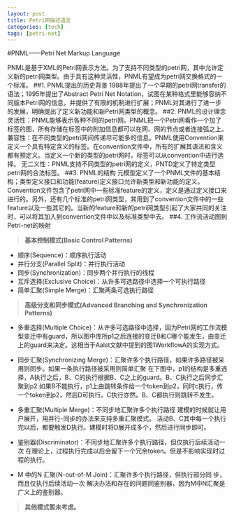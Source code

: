 ```yaml
---
layout: post
title: Petri网描述语言
categories: [tech]
tags: [petri-net]
---
```


#PNML——Petri Net Markup Language

PNML是基于XML的Petri网表示方法。为了支持不同类型的petri网，其中允许定义新的petri网类型。由于具有这种灵活性，PNML有望成为petri网交换格式的一个标准。
##1. PNML提出的历史背景
1988年提出了一个早期的petri网transfer的语法；1995年提出了Abstract Petri Net Notation，试图在某种格式里能够容纳不同版本Petri网的信息，并提供了有限的机制进行扩展；PNML对其进行了进一步的发展，明确提出了定义新功能和新Petri网类型的概念。
##2. PNML的设计理念
灵活性：PNML能够表示各种不同的petri网。PNML把一个Petri网看作一个加了标签的图，所有存储在标签中的附加信息都可以在网、网的节点或者连接弧之上。
兼容性：在不同类型的petri网间传递尽可能多的信息。PNML使用Convention来定义一个具有特定含义的标签。在convention文件中，所有的扩展其语法和含义都有预定义。当定义一个新的类型的petri网时，标签可以从convention中进行选择。
无二义性：PNML支持不同类型的petri网的定义，PNTD定义了特定类型petri网的合法标签。
##3. PNML的结构
元模型定义了一个PNML文件的基本结构；类型定义接口和功能(feature)定义接口允许新类型和新功能的定义。Convention文件包含了petri网中一些标准feature的定义，定义是通过定义接口来进行的。另外，还有几个标准的petri网类型，其用到了convention文件中的一些feature以及一些其它的。当新的feature和新的petri网类型引起了大家共同的关注时，可以将其加入到convention文件中以及标准类型中去。
##4. 工作流活动图到Petri-net的映射
> **基本控制模式(Basic Control Patterns)**
 
- 顺序(Sequence)：顺序执行活动
- 并行分支(Parallel Split)：并行执行活动
- 同步(Synchronization)：同步两个并行执行的线程
- 互斥选择(Exclusive Choice)：从许多可选路径中选择一个可执行路径
- 简单汇聚(Simple Merge)：汇聚两条可选执行路径
 

> **高级分支和同步模式(Advanced Branching and Synchronization Patterns)**
 

- 多重选择(Multiple Choice)：从许多可选路径中选择，因为Petri网的工作流模型变迁中有guard，所以图中库所p1之后连接的变迁B和C哪个能发生，由变迁上的guard来决定。这相当于Aalst文献中提到的图1WorkflowA的实现方式。

- 同步汇聚(Synchronizing Merge)：汇聚许多个执行路径，如果许多路径被采用则同步。如果一条执行路径被采用则简单汇聚
    在下图中，p1的结构是多重选择，A执行之后，B、C的执行根据B、C之上的guard。B、C执行之后同步汇聚到p2.如果B不能执行，p1上由跳转条件给一个token到p2，同时c执行，传一个token到p2，然后D可执行。C执行亦然。B、C都执行则跳转不发生。

- 多重汇聚(Multiple Merge)：不同步地汇聚许多个执行路径
    建模的时候就让用户展开，用并行-同步的办法来支持多重汇聚模式。
    活动B、C其中每一个执行完以后，都要触发D执行。建模时将D展开成多个，然后进行同步即可。
 

- 鉴别器(Discriminator)：不同步地汇聚许多个执行路径，但仅执行后续活动一次
    在理论上，过程执行完成以后会留下一个冗余token。但是不影响实现时过程的执行。
 

- M 中的N 汇聚(N-out-of-M Join)：汇聚许多个执行路径，但执行部分同
步，而且仅执行后续活动一次
    解决办法和存在的问题同鉴别器，因为M中N汇聚是广义上的鉴别器。
 

> **其他模式暂未考虑。**